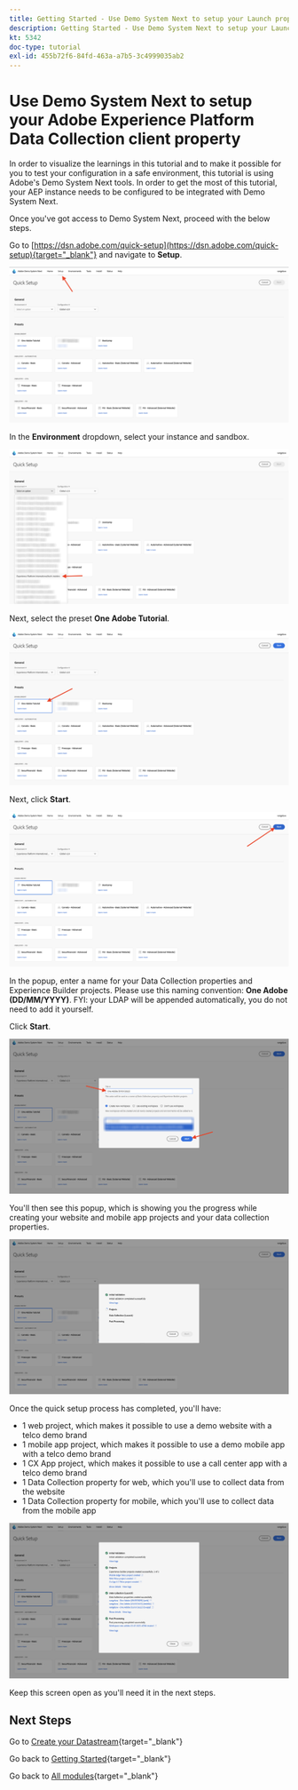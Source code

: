 ```yaml
---
title: Getting Started - Use Demo System Next to setup your Launch property
description: Getting Started - Use Demo System Next to setup your Launch property
kt: 5342
doc-type: tutorial
exl-id: 455b72f6-84fd-463a-a7b5-3c4999035ab2
---
```

# Use Demo System Next to setup your Adobe Experience Platform Data Collection client property

In order to visualize the learnings in this tutorial and to make it possible for you to test your configuration in a safe environment, this tutorial is using Adobe's Demo System Next tools. In order to get the most of this tutorial, your AEP instance needs to be configured to be integrated with Demo System Next. 

Once you've got access to Demo System Next, proceed with the below steps.

Go to [https://dsn.adobe.com/quick-setup](https://dsn.adobe.com/quick-setup){target="_blank"} and navigate to **Setup**.

![DSN](./images/dsnsetup.png)

In the **Environment** dropdown, select your instance and sandbox.

![DSN](./images/dsnh1.png)

Next, select the preset **One Adobe Tutorial**.

![DSN](./images/dsnhome.png)

Next, click **Start**.

![DSN](./images/dsn2.png)

In the popup, enter a name for your Data Collection properties and Experience Builder projects. Please use this naming convention: **One Adobe (DD/MM/YYYY)**. FYI: your LDAP will be appended automatically, you do not need to add it yourself.

Click **Start**.

![DSN](./images/dsn3.png)

You'll then see this popup, which is showing you the progress while creating your website and mobile app projects and your data collection properties.

![DSN](./images/dsn4.png)

Once the quick setup process has completed, you'll have:

- 1 web project, which makes it possible to use a demo website with a telco demo brand
- 1 mobile app project, which makes it possible to use a demo mobile app with a telco demo brand
- 1 CX App project, which makes it possible to use a call center app with a telco demo brand
- 1 Data Collection property for web, which you'll use to collect data from the website
- 1 Data Collection property for mobile, which you'll use to collect data from the mobile app

![DSN](./images/dsn5.png)

Keep this screen open as you'll need it in the next steps.

## Next Steps

Go to [Create your Datastream](./ex3.md){target="_blank"}

Go back to [Getting Started](./getting-started.md){target="_blank"}

Go back to [All modules](./../../../overview.md){target="_blank"}